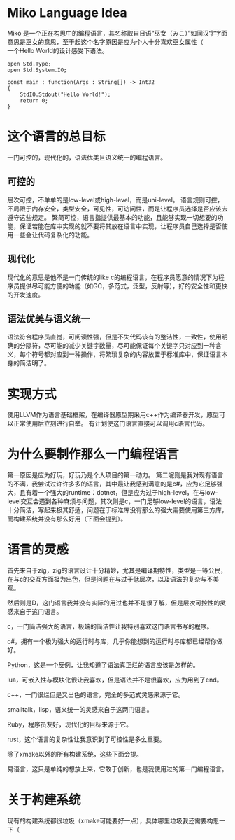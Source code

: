 # Miko Language Idea
Miko 是一个正在构思中的编程语言，其名称取自日语“巫女（みこ）”如同汉字字面意思是巫女的意思，至于起这个名字原因是应为个人十分喜欢巫女属性（  
一个Hello World的设计感受下语法。
```
open Std.Type;
open Std.System.IO;

const main : function(Args : String[]) -> Int32
{
    StdIO.Stdout("Hello World!");
    return 0;
}
```

# 这个语言的总目标
一门可控的，现代化的，语法优美且语义统一的编程语言。

## 可控的
层次可控，不单单的是low-level或high-level，而是uni-level。
语言规则可控，不局限于内存安全，类型安全，可见性，可访问性，而是让程序员选择是否应该去遵守这些规定。
繁简可控，语言指提供最基本的功能，且能够实现一切想要的功能，保证若能在库中实现的就不要将其放在语言中实现，让程序员自己选择是否使用一些会让代码复杂化的功能。

## 现代化
现代化的意思是他不是一门传统的like c的编程语言，在程序员愿意的情况下为程序员提供尽可能方便的功能（如GC，多范式，泛型，反射等），好的安全性和更快的开发速度。

## 语法优美与语义统一
语法符合程序员直觉，可阅读性强，但是不失代码该有的整洁性，一致性，使用明确的分隔符，尽可能的减少关键字数量，尽可能保证每个关键字只对应到一种含义，每个符号都对应到一种操作，将繁琐复杂的内容放置于标准库中，保证语言本身的简洁明了。

# 实现方式
使用LLVM作为语言基础框架，在编译器原型期采用c++作为编译器开发，原型可以正常使用后立刻进行自举。
有计划使这门语言直接可以调用c语言代码。

# 为什么要制作那么一门编程语言
第一原因是应为好玩，好玩乃是个人项目的第一动力。
第二呢则是我对现有语言的不满，我尝试过许许多多的语言，其中最让我感到满意的是c#，应为它足够强大，且有着一个强大的runtime：dotnet，但是应为过于high-level，在与low-level交互会遇到各种麻烦与问题，其次则是c，一门足够low-level的语言，语法十分简洁，写起来极其舒适，问题在于标准库没有那么的强大需要使用第三方库，而构建系统并没有那么好用（下面会提到）。

# 语言的灵感
首先来自于zig，zig的语言设计十分精妙，尤其是编译期特性，类型是一等公民，在与c的交互方面极为出色，但是问题在与过于低层次，以及语法的复杂与不美观。

然后则是D，这门语言我并没有实际的用过也并不是很了解，但是层次可控性的灵感来自于这门语言。

c，一门简洁强大的语言，极端的简洁性让我特别喜欢这门语言书写的程序。

c#，拥有一个极为强大的运行时与库，几乎你能想到的运行时与库都已经帮你做好。

Python，这是一个反例，让我知道了语法真正烂的语言应该是怎样的。

lua，可嵌入性与模块化很让我喜欢，但是语法并不是很喜欢，应为用到了end。

c++，一门很烂但是又出色的语言，完全的多范式灵感来源于它。

smalltalk，lisp，语义统一的灵感来自于这两门语言。

Ruby，程序员友好，现代化的目标来源于它。

rust，这个语言的复杂性让我意识到了可控性是多么重要。

除了xmake以外的所有构建系统，这些下面会提。

易语言，这只是单纯的想放上来，它敢于创新，也是我使用过的第一门编程语言。

# 关于构建系统
现有的构建系统都很垃圾（xmake可能要好一点），具体哪里垃圾我还需要构思一下（
